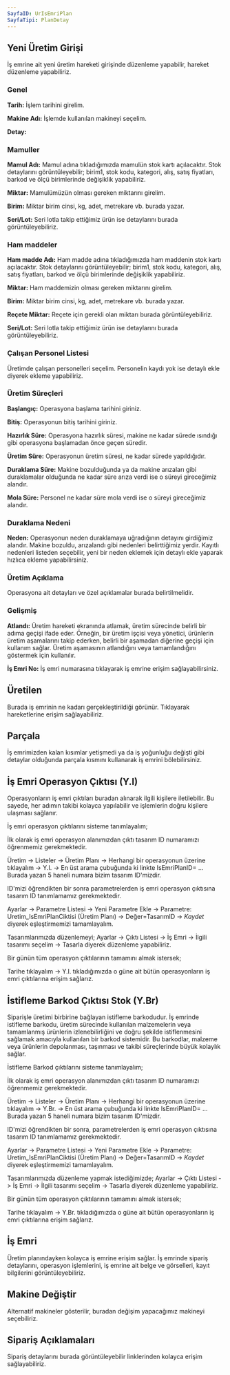 ```yaml
---
SayfaID: UrIsEmriPlan
SayfaTipi: PlanDetay
---
```


## Yeni Üretim Girişi

İş emrine ait yeni üretim hareketi girişinde düzenleme yapabilir, hareket düzenleme yapabiliriz.

### Genel

**Tarih:** İşlem tarihini girelim.

**Makine Adı:** İşlemde kullanılan makineyi seçelim.

**Detay:**

### Mamuller

**Mamul Adı:** Mamul adına tıkladığımızda mamulün stok kartı açılacaktır. 
	Stok detaylarını görüntüleyebilir; birim1, stok kodu, kategori, alış, satış fiyatları, barkod ve ölçü birimlerinde değişiklik yapabiliriz.

**Miktar:** Mamulümüzün olması gereken miktarını girelim. 

**Birim:** Miktar birim cinsi, kg, adet, metrekare vb. burada yazar.

**Seri/Lot:** Seri lotla takip ettiğimiz ürün ise detaylarını burada görüntüleyebiliriz.

### Ham maddeler

**Ham madde Adı:** Ham madde adına tıkladığımızda ham maddenin stok kartı açılacaktır. 
	Stok detaylarını görüntüleyebilir; birim1, stok kodu, kategori, alış, satış fiyatları, barkod ve ölçü birimlerinde değişiklik yapabiliriz.

**Miktar:** Ham maddemizin olması gereken miktarını girelim. 

**Birim:** Miktar birim cinsi, kg, adet, metrekare vb. burada yazar.

**Reçete Miktar:** Reçete için gerekli olan miktarı burada görüntüleyebiliriz.

**Seri/Lot:** Seri lotla takip ettiğimiz ürün ise detaylarını burada görüntüleyebiliriz.

### Çalışan Personel Listesi

Üretimde çalışan personelleri seçelim. Personelin kaydı yok ise detaylı ekle diyerek ekleme yapabiliriz.

### Üretim Süreçleri

**Başlangıç:** Operasyona başlama tarihini giriniz.

**Bitiş:** Operasyonun bitiş tarihini giriniz.

**Hazırlık Süre:** Operasyona hazırlık süresi, makine ne kadar sürede ısındığı gibi operasyona başlamadan önce geçen süredir.

**Üretim Süre:** Operasyonun üretim süresi, ne kadar sürede yapıldığıdır.

**Duraklama Süre:** Makine bozulduğunda ya da makine arızaları gibi duraklamalar olduğunda ne kadar süre arıza verdi ise o süreyi gireceğimiz alandır.

**Mola Süre:** Personel ne kadar süre mola verdi ise o süreyi gireceğimiz alandır. 


### Duraklama Nedeni

**Neden:** Operasyonun neden duraklamaya uğradığının detayını girdiğimiz alandır. Makine bozuldu, arızalandı gibi nedenleri belirttiğimiz yerdir. 
Kayıtlı nedenleri listeden seçebilir, yeni bir neden eklemek için detaylı ekle yaparak hızlıca ekleme yapabilirsiniz.

### Üretim Açıklama

Operasyona ait detayları ve özel açıklamalar burada belirtilmelidir.

### Gelişmiş

**Atlandı:** Üretim hareketi ekranında atlamak, üretim sürecinde belirli bir adıma geçişi ifade eder. 
	Örneğin, bir üretim işçisi veya yönetici, ürünlerin üretim aşamalarını takip ederken, belirli bir aşamadan diğerine geçişi için kullanım sağlar.
	Üretim aşamasının atlandığını veya tamamlandığını göstermek için kullanılır.

**İş Emri No:** İş emri numarasına tıklayarak iş emrine erişim sağlayabilirsiniz.

## Üretilen 

Burada iş emrinin ne kadarı gerçekleştirildiği görünür. Tıklayarak hareketlerine erişim sağlayabiliriz.

## Parçala

İş emrimizden kalan kısımlar yetişmedi ya da iş yoğunluğu değişti gibi detaylar olduğunda parçala kısmını kullanarak iş emrini bölebilirsiniz.

## İş Emri Operasyon Çıktısı (Y.I)

Operasyonların iş emri çıktıları buradan alınarak ilgili kişilere iletilebilir. Bu sayede, her adımın takibi kolayca yapılabilir ve işlemlerin doğru kişilere ulaşması sağlanır.

İş emri operasyon çıktılarını sisteme tanımlayalım;

İlk olarak iş emri operasyon alanımızdan çıktı tasarım ID numaramızı öğrenmemiz gerekmektedir.   

Üretim -> Listeler -> Üretim Planı -> Herhangi bir operasyonun üzerine tıklayalım -> Y.I. -> En üst arama çubuğunda ki linkte IsEmriPlanID= ... Burada yazan 5 haneli numara bizim tasarım ID'mizdir.

ID'mizi öğrendikten bir sonra parametrelerden iş emri operasyon çıktısına tasarım ID tanımlamamız gerekmektedir.

Ayarlar -> Parametre Listesi -> Yeni Parametre Ekle -> Parametre: Uretim_IsEmriPlanCiktisi (Üretim Planı) -> Değer=TasarımID -> *Kaydet* diyerek eşleştirmemizi tamamlayalım.

Tasarımlarımızda düzenlemeyi;
Ayarlar -> Çıktı Listesi -> İş Emri -> İlgili tasarımı seçelim -> Tasarla diyerek düzenleme yapabiliriz.

Bir günün tüm operasyon çıktılarının tamamını almak istersek;

Tarihe tıklayalım -> Y.I. tıkladığımızda o güne ait bütün operasyonların iş emri çıktılarına erişim sağlarız.

## İstifleme Barkod Çıktısı Stok (Y.Br)

Siparişle üretimi birbirine bağlayan istifleme barkodudur.
İş emrinde istifleme barkodu, üretim sürecinde kullanılan malzemelerin veya tamamlanmış ürünlerin izlenebilirliğini ve doğru şekilde istiflenmesini sağlamak amacıyla kullanılan bir barkod sistemidir. 
Bu barkodlar, malzeme veya ürünlerin depolanması, taşınması ve takibi süreçlerinde büyük kolaylık sağlar.

İstifleme Barkod çıktılarını sisteme tanımlayalım;

İlk olarak iş emri operasyon alanımızdan çıktı tasarım ID numaramızı öğrenmemiz gerekmektedir.

Üretim -> Listeler -> Üretim Planı -> Herhangi bir operasyonun üzerine tıklayalım -> Y.Br. -> En üst arama çubuğunda ki linkte IsEmriPlanID= ... Burada yazan 5 haneli numara bizim tasarım ID'mizdir.

ID'mizi öğrendikten bir sonra, parametrelerden iş emri operasyon çıktısına tasarım ID tanımlamamız gerekmektedir.

Ayarlar -> Parametre Listesi -> Yeni Parametre Ekle -> Parametre: Uretim_IsEmriPlanCiktisi (Üretim Planı) -> Değer=TasarımID -> *Kaydet* diyerek eşleştirmemizi tamamlayalım.

Tasarımlarımızda düzenleme yapmak istediğimizde;
Ayarlar -> Çıktı Listesi -> İş Emri -> İlgili tasarımı seçelim -> Tasarla diyerek düzenleme yapabiliriz.

Bir günün tüm operasyon çıktılarının tamamını almak istersek;

Tarihe tıklayalım -> Y.Br. tıkladığımızda o güne ait bütün operasyonların iş emri çıktılarına erişim sağlarız.

## İş Emri

Üretim planındayken kolayca iş emrine erişim sağlar. 
İş emrinde sipariş detaylarını, operasyon işlemlerini, iş emrine ait belge ve görselleri, kayıt bilgilerini görüntüleyebiliriz.

## Makine Değiştir

Alternatif makineler gösterilir, buradan değişim yapacağımız makineyi seçebiliriz.

## Sipariş Açıklamaları

Sipariş detaylarını burada görüntüleyebilir linklerinden kolayca erişim sağlayabiliriz.